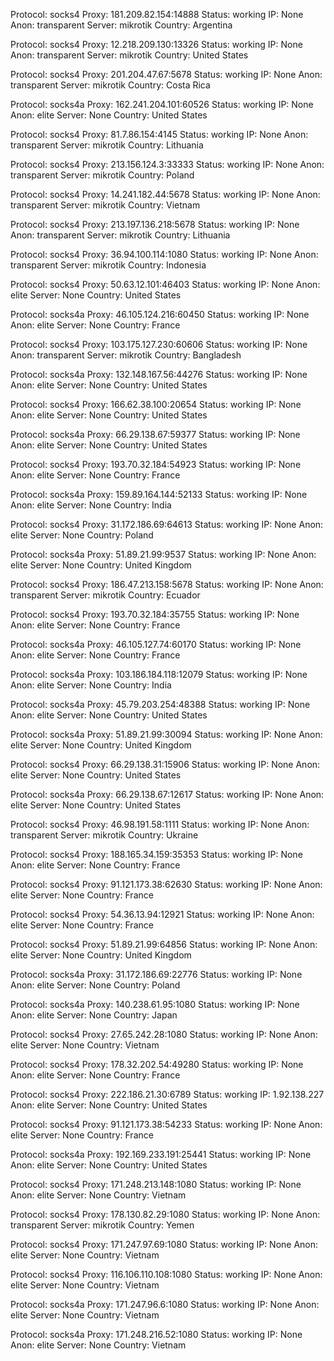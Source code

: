 Protocol: socks4
Proxy: 181.209.82.154:14888
Status: working
IP: None
Anon: transparent
Server: mikrotik
Country: Argentina

Protocol: socks4
Proxy: 12.218.209.130:13326
Status: working
IP: None
Anon: transparent
Server: mikrotik
Country: United States

Protocol: socks4
Proxy: 201.204.47.67:5678
Status: working
IP: None
Anon: transparent
Server: mikrotik
Country: Costa Rica

Protocol: socks4a
Proxy: 162.241.204.101:60526
Status: working
IP: None
Anon: elite
Server: None
Country: United States

Protocol: socks4
Proxy: 81.7.86.154:4145
Status: working
IP: None
Anon: transparent
Server: mikrotik
Country: Lithuania

Protocol: socks4
Proxy: 213.156.124.3:33333
Status: working
IP: None
Anon: transparent
Server: mikrotik
Country: Poland

Protocol: socks4
Proxy: 14.241.182.44:5678
Status: working
IP: None
Anon: transparent
Server: mikrotik
Country: Vietnam

Protocol: socks4
Proxy: 213.197.136.218:5678
Status: working
IP: None
Anon: transparent
Server: mikrotik
Country: Lithuania

Protocol: socks4
Proxy: 36.94.100.114:1080
Status: working
IP: None
Anon: transparent
Server: mikrotik
Country: Indonesia

Protocol: socks4
Proxy: 50.63.12.101:46403
Status: working
IP: None
Anon: elite
Server: None
Country: United States

Protocol: socks4a
Proxy: 46.105.124.216:60450
Status: working
IP: None
Anon: elite
Server: None
Country: France

Protocol: socks4
Proxy: 103.175.127.230:60606
Status: working
IP: None
Anon: transparent
Server: mikrotik
Country: Bangladesh

Protocol: socks4a
Proxy: 132.148.167.56:44276
Status: working
IP: None
Anon: elite
Server: None
Country: United States

Protocol: socks4
Proxy: 166.62.38.100:20654
Status: working
IP: None
Anon: elite
Server: None
Country: United States

Protocol: socks4a
Proxy: 66.29.138.67:59377
Status: working
IP: None
Anon: elite
Server: None
Country: United States

Protocol: socks4
Proxy: 193.70.32.184:54923
Status: working
IP: None
Anon: elite
Server: None
Country: France

Protocol: socks4a
Proxy: 159.89.164.144:52133
Status: working
IP: None
Anon: elite
Server: None
Country: India

Protocol: socks4
Proxy: 31.172.186.69:64613
Status: working
IP: None
Anon: elite
Server: None
Country: Poland

Protocol: socks4a
Proxy: 51.89.21.99:9537
Status: working
IP: None
Anon: elite
Server: None
Country: United Kingdom

Protocol: socks4
Proxy: 186.47.213.158:5678
Status: working
IP: None
Anon: transparent
Server: mikrotik
Country: Ecuador

Protocol: socks4
Proxy: 193.70.32.184:35755
Status: working
IP: None
Anon: elite
Server: None
Country: France

Protocol: socks4a
Proxy: 46.105.127.74:60170
Status: working
IP: None
Anon: elite
Server: None
Country: France

Protocol: socks4a
Proxy: 103.186.184.118:12079
Status: working
IP: None
Anon: elite
Server: None
Country: India

Protocol: socks4a
Proxy: 45.79.203.254:48388
Status: working
IP: None
Anon: elite
Server: None
Country: United States

Protocol: socks4a
Proxy: 51.89.21.99:30094
Status: working
IP: None
Anon: elite
Server: None
Country: United Kingdom

Protocol: socks4
Proxy: 66.29.138.31:15906
Status: working
IP: None
Anon: elite
Server: None
Country: United States

Protocol: socks4a
Proxy: 66.29.138.67:12617
Status: working
IP: None
Anon: elite
Server: None
Country: United States

Protocol: socks4
Proxy: 46.98.191.58:1111
Status: working
IP: None
Anon: transparent
Server: mikrotik
Country: Ukraine

Protocol: socks4
Proxy: 188.165.34.159:35353
Status: working
IP: None
Anon: elite
Server: None
Country: France

Protocol: socks4
Proxy: 91.121.173.38:62630
Status: working
IP: None
Anon: elite
Server: None
Country: France

Protocol: socks4
Proxy: 54.36.13.94:12921
Status: working
IP: None
Anon: elite
Server: None
Country: France

Protocol: socks4
Proxy: 51.89.21.99:64856
Status: working
IP: None
Anon: elite
Server: None
Country: United Kingdom

Protocol: socks4a
Proxy: 31.172.186.69:22776
Status: working
IP: None
Anon: elite
Server: None
Country: Poland

Protocol: socks4a
Proxy: 140.238.61.95:1080
Status: working
IP: None
Anon: elite
Server: None
Country: Japan

Protocol: socks4
Proxy: 27.65.242.28:1080
Status: working
IP: None
Anon: elite
Server: None
Country: Vietnam

Protocol: socks4
Proxy: 178.32.202.54:49280
Status: working
IP: None
Anon: elite
Server: None
Country: France

Protocol: socks4
Proxy: 222.186.21.30:6789
Status: working
IP: 1.92.138.227
Anon: elite
Server: None
Country: United States

Protocol: socks4
Proxy: 91.121.173.38:54233
Status: working
IP: None
Anon: elite
Server: None
Country: France

Protocol: socks4a
Proxy: 192.169.233.191:25441
Status: working
IP: None
Anon: elite
Server: None
Country: United States

Protocol: socks4
Proxy: 171.248.213.148:1080
Status: working
IP: None
Anon: elite
Server: None
Country: Vietnam

Protocol: socks4
Proxy: 178.130.82.29:1080
Status: working
IP: None
Anon: transparent
Server: mikrotik
Country: Yemen

Protocol: socks4
Proxy: 171.247.97.69:1080
Status: working
IP: None
Anon: elite
Server: None
Country: Vietnam

Protocol: socks4
Proxy: 116.106.110.108:1080
Status: working
IP: None
Anon: elite
Server: None
Country: Vietnam

Protocol: socks4a
Proxy: 171.247.96.6:1080
Status: working
IP: None
Anon: elite
Server: None
Country: Vietnam

Protocol: socks4a
Proxy: 171.248.216.52:1080
Status: working
IP: None
Anon: elite
Server: None
Country: Vietnam

